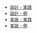 -   [設計 - 実践](design_work.md)
-   [設計 - 例](design_example.md)
-   [実装 - 実践](implementation_work.md)
-   [実装 - 例](implementation_example.md)
